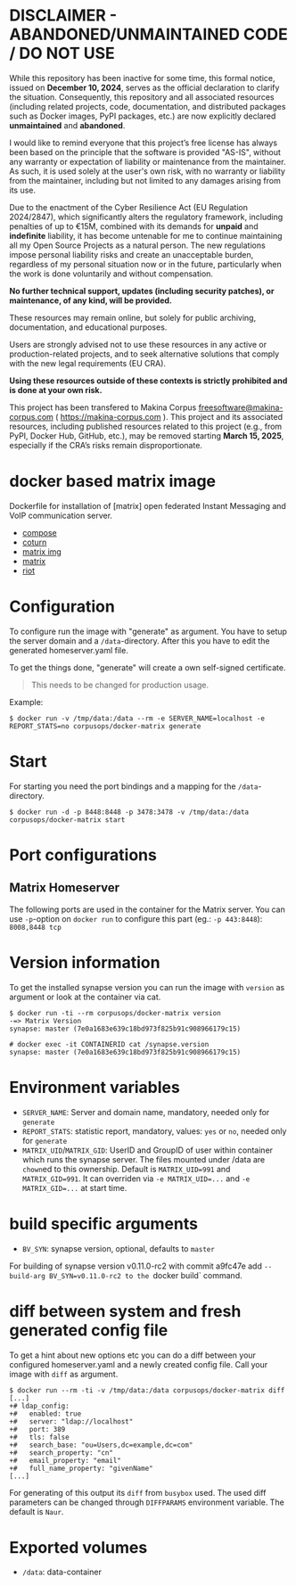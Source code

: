 
DISCLAIMER - ABANDONED/UNMAINTAINED CODE / DO NOT USE
=======================================================
While this repository has been inactive for some time, this formal notice, issued on **December 10, 2024**, serves as the official declaration to clarify the situation. Consequently, this repository and all associated resources (including related projects, code, documentation, and distributed packages such as Docker images, PyPI packages, etc.) are now explicitly declared **unmaintained** and **abandoned**.

I would like to remind everyone that this project’s free license has always been based on the principle that the software is provided "AS-IS", without any warranty or expectation of liability or maintenance from the maintainer.
As such, it is used solely at the user's own risk, with no warranty or liability from the maintainer, including but not limited to any damages arising from its use.

Due to the enactment of the Cyber Resilience Act (EU Regulation 2024/2847), which significantly alters the regulatory framework, including penalties of up to €15M, combined with its demands for **unpaid** and **indefinite** liability, it has become untenable for me to continue maintaining all my Open Source Projects as a natural person.
The new regulations impose personal liability risks and create an unacceptable burden, regardless of my personal situation now or in the future, particularly when the work is done voluntarily and without compensation.

**No further technical support, updates (including security patches), or maintenance, of any kind, will be provided.**

These resources may remain online, but solely for public archiving, documentation, and educational purposes.

Users are strongly advised not to use these resources in any active or production-related projects, and to seek alternative solutions that comply with the new legal requirements (EU CRA).

**Using these resources outside of these contexts is strictly prohibited and is done at your own risk.**

This project has been transfered to Makina Corpus <freesoftware@makina-corpus.com> ( https://makina-corpus.com ). This project and its associated resources, including published resources related to this project (e.g., from PyPI, Docker Hub, GitHub, etc.), may be removed starting **March 15, 2025**, especially if the CRA’s risks remain disproportionate.

# docker based matrix image

Dockerfile for installation of [matrix] open federated Instant Messaging and
VoIP communication server.

- [compose](https://github.com/corpusops/setups.matrix)
- [coturn](https://github.com/coturn/coturn)
- [matrix img](https://github.com/corpusops/docker-matrix)
- [matrix](https://matrix.org)
- [riot](https://github.com/corpusops/docker-riot)

# Configuration
To configure run the image with "generate" as argument. You have to setup the
server domain and a `/data`-directory. After this you have to edit the
generated homeserver.yaml file.

To get the things done, "generate" will create a own self-signed certificate.

> This needs to be changed for production usage.

Example:

    $ docker run -v /tmp/data:/data --rm -e SERVER_NAME=localhost -e REPORT_STATS=no corpusops/docker-matrix generate

# Start

For starting you need the port bindings and a mapping for the
`/data`-directory.

    $ docker run -d -p 8448:8448 -p 3478:3478 -v /tmp/data:/data corpusops/docker-matrix start

# Port configurations

## Matrix Homeserver

The following ports are used in the container for the Matrix server. You can use `-p`-option on
`docker run` to configure this part (eg.: `-p 443:8448`):
`8008,8448 tcp`


# Version information

To get the installed synapse version you can run the image with `version` as
argument or look at the container via cat.

    $ docker run -ti --rm corpusops/docker-matrix version
    -=> Matrix Version
    synapse: master (7e0a1683e639c18bd973f825b91c908966179c15)

    # docker exec -it CONTAINERID cat /synapse.version
    synapse: master (7e0a1683e639c18bd973f825b91c908966179c15)

# Environment variables

* `SERVER_NAME`: Server and domain name, mandatory, needed only  for `generate`
* `REPORT_STATS`: statistic report, mandatory, values: `yes` or `no`, needed
  only for `generate`
* `MATRIX_UID`/`MATRIX_GID`: UserID and GroupID of user within container which
  runs the synapse server. The files mounted under /data are `chown`ed to this
  ownership. Default is `MATRIX_UID=991` and `MATRIX_GID=991`. It can overriden
  via `-e MATRIX_UID=...` and `-e MATRIX_GID=...` at start time.

# build specific arguments

* `BV_SYN`: synapse version, optional, defaults to `master`

For building of synapse version v0.11.0-rc2 with commit a9fc47e add
`--build-arg BV_SYN=v0.11.0-rc2 to the `docker
build` command.

# diff between system and fresh generated config file

To get a hint about new options etc you can do a diff between your configured
homeserver.yaml and a newly created config file. Call your image with `diff` as
argument.


```
$ docker run --rm -ti -v /tmp/data:/data corpusops/docker-matrix diff
[...]
+# ldap_config:
+#   enabled: true
+#   server: "ldap://localhost"
+#   port: 389
+#   tls: false
+#   search_base: "ou=Users,dc=example,dc=com"
+#   search_property: "cn"
+#   email_property: "email"
+#   full_name_property: "givenName"
[...]
```

For generating of this output its `diff` from `busybox` used. The used diff
parameters can be changed through `DIFFPARAMS` environment variable. The
default is `Naur`.


# Exported volumes

* `/data`: data-container

